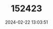 ---
title: "152423"
category: "Mammillaria thornberi"
draft: false
date: 2024-02-22 13:03:51
languages:
  English: ["Thornber's Nipple Cactus", "Thornber's Pincushion Cactus", "Thornber's Fishhook Cactus"]
  Spanish; Castilian: ["Biznaga de Thornber"]
---